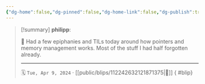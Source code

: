 ```yaml
---
{"dg-home":false,"dg-pinned":false,"dg-home-link":false,"dg-publish":true,"tags":["dgblip"],"disabled rules":["yaml-title","yaml-title-alias","file-name-heading"],"title":"philipp on mastodon @ 2024-04-09","created-date":"2024-04-09T18:17:27","id":112242632121871380,"updated-date":"2025-05-02T08:50:44","dg-path":"blips/112242632121871375.md","permalink":"/blips/112242632121871375/","dgPassFrontmatter":true}
---
```


> [!summary] **philipp**:
>
> 🧠 Had a few epiphanies and TILs today around how pointers and memory management works. Most of the stuff I had half forgotten already.
> - - -
>
> 🗓️ `Tue, Apr 9, 2024` · [[public/blips/112242632121871375\|🔗]]
{ #blip}

